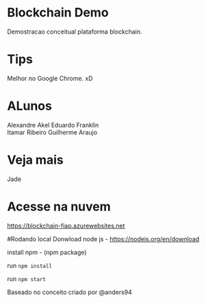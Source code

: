 # Blockchain Demo
Demostracao conceitual plataforma blockchain.

# Tips 
Melhor no Google Chrome. xD

# ALunos 
Alexandre Akel
Eduardo Franklin  
Itamar Ribeiro 
Guilherme Araujo

# Veja mais 
Jade 

# Acesse na nuvem
https://blockchain-fiap.azurewebsites.net



#Rodando local
Donwload node js - https://nodejs.org/en/download

install npm -  (npm package)


run `npm install`


run `npm start`

Baseado no conceito criado por @anders94
